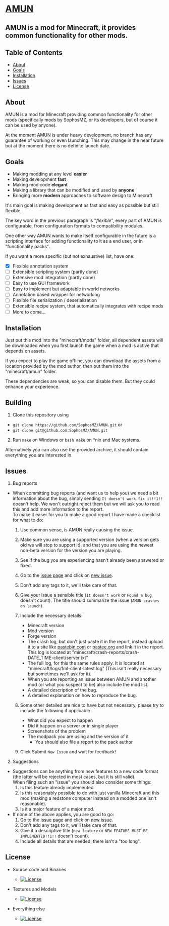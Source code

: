 # <u><b>AMUN</b></u>
## AMUN is a mod for Minecraft, it provides common functionality for other mods.

## Table of Contents

* [About](#about)
* [Goals](#goals)
* [Installation](#installation)
* [Issues](#issues)
* [License](#license)

## About

AMUN is a mod for Minecraft providing common functionality for other mods (specifically mods by SophosMZ, or its developers, but of course it can be used by anyone).

At the moment AMUN is under heavy development, no branch has any guarantee of working or even launching. This may change in the near future but at the moment there is no definite launch date.

## Goals

* Making modding at any level **easier**
* Making development **fast**
* Making mod code **elegant**
* Making a library that can be modified and used by **anyone**
* Bringing more **modern** approaches to software design to Minecraft

It's main goal is making development as fast and easy as possible but still flexible.

The key word in the previous paragraph is "*flexible*", every part of AMUN is configurable, from configuration formats to compatibility modules.

One other way AMUN wants to make itself configurable in the future is a scripting interface for adding functionality to it as a end user, or in "functionality packs".

If you want a more specific (but not exhaustive) list, have one:

- [x] Flexible annotation system
- [ ] Extensible scripting system (partly done)
- [ ] Extensive mod integration (partly done)
- [ ] Easy to use GUI framework
- [ ] Easy to implement but adaptable in world networks
- [ ] Annotation based wrapper for networking
- [ ] Flexible file serialization / deserialization
- [ ] Extensible recipe system, that automatically integrates with recipe mods
- [ ] More to come...

## Installation

Just put this mod into the "minecraft/mods" folder, all dependent assets will be downloaded when you first launch the game when a mod is active that depends on assets.

If you expect to play the game offline, you can download the assets from a location provided by the mod author, then put them into the "minecraft/amun" folder.

These dependencies are weak, so you can disable them. But they could enhance your experience.

## Building

1. Clone this repository using
  - `git clone https://github.com/SophosMZ/AMUN.git` or
  - `git clone git@github.com:SophosMZ/AMUN.git`

2. Run `make` on Windows or `bash make` on \*nix and Mac systems.  

Alternatively you can also use the provided archive, it should contain everything you are interested in.

## Issues

1. Bug reports

  - When committing bug reports (and want us to help you) we need a bit information about the bug, simply sending `It doesn't work fix it!!1!!` doesn't help. We won't outright reject them but we will ask you to read this and add more information to the report.<br>
  To make it easer for you to make a good report I have made a checklist for what to do:

    1. Use common sense, is AMUN really causing the issue.
    2. Make sure you are using a supported version (when a version gets old we will stop to support it), and that you are using the newest non-beta version for the version you are playing.
    3. See if the bug you are experiencing hasn't already been answered or fixed.
    4. Go to the [issue page](https://github.com/SophosMZ/AMUN/issues) and click on [new issue](https://github.com/SophosMZ/AMUN/issues/new).
      1. Don't add any tags to it, we'll take care of that.
      2. Give your issue a sensible title (`It doesn't work` or `Found a bug` doesn't count). The title should summarize the issue (`AMUN crashes on launch`).
      3. Include the necessary details:
          - Minecraft version
          - Mod version
          - Forge version
          - The crash log, but don't just paste it in the report, instead upload it to a site like [pastebin.com](https://pastebin.com) or [pastee.org](https://pastee.org) and link it in the report.<br>
          This log is located at "minecraft/crash-reports/crash-DATE_TIME-client/server.txt"
          - The full log, for this the same rules apply. It is located at "minecraft/logs/fml-client-latest.log" (This isn't really necessary but sometimes we'll ask for it).
          - When you are reporting an issue between AMUN and another mod (or what you suspect to be) also include the mod list.
          - A detailed description of the bug.
          - A detailed explanation on how to reproduce the bug.
      4. Some other detailed are nice to have but not necessary, please try to include the following if applicable
          - What did you expect to happen
          - Did it happen on a server or in single player
          - Screenshots of the problem
          - The modpack you are using and the version of it
            - You should also file a report to the pack author

    5. Click Submit `New Issue` and wait for feedback!

2. Suggestions

  - Suggestions can be anything from new features to a new code format (the latter will be rejected in most cases, but it is still valid).<br>
  When filing such an "issue" you should also consider some things:
    1. Is this feature already implemented
    2. Is this reasonably possible to do with just vanilla Minecraft and this mod (making a redstone computer instead on a modded one isn't reasonable).
    3. Is it a major feature of a major mod.
  - If none of the above applies, you are good to go:
    1. Go to the [issue page](https://github.com/SophosMZ/AMUN/issues) and click on [new issue](https://github.com/SophosMZ/AMUN/issues/new).
      1. Don't add any tags to it, we'll take care of that.
      2. Give it a descriptive title (`new feature` or `NEW FEATURE MUST BE IMPLEMENTED!!1!!` doesn't count).
      3. Include all details that are needed, there isn't a "too long".

## License

* Source code and Binaries
  - [![License](https://img.shields.io/badge/License-Apache%20License%202.0-brightgreen.svg)](http://www.apache.org/licenses/LICENSE-2.0)

* Textures and Models
  - [![License](https://img.shields.io/badge/License-CC%20BY%203.0-brightgreen.svg?style=flat)](https://creativecommons.org/licenses/by/3.0/)

* Everything else
  - [![License](https://img.shields.io/badge/License-No%20Restriction-green.svg?style=flat)](https://creativecommons.org/publicdomain/zero/1.0/)
